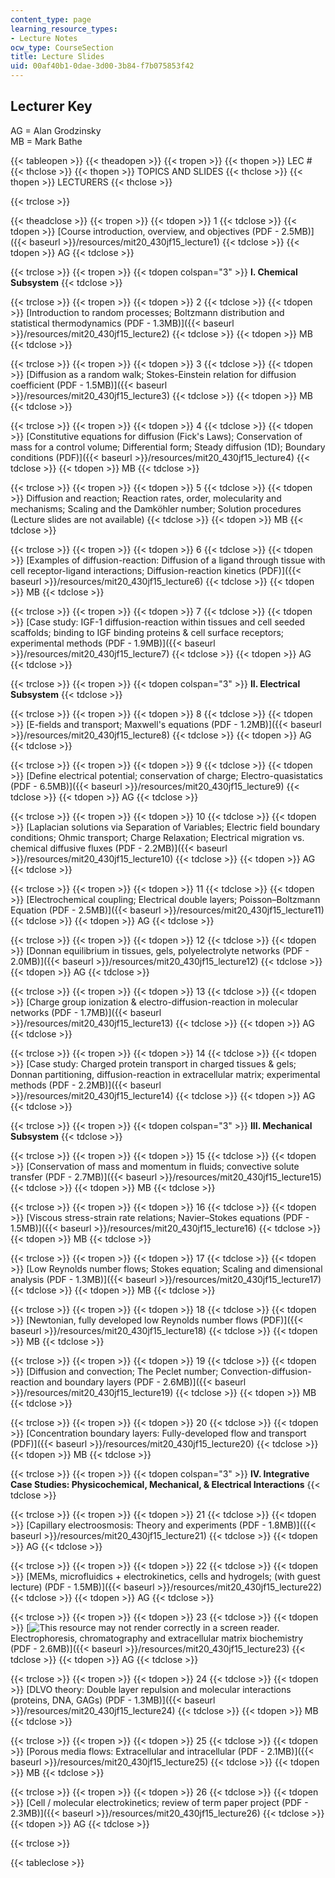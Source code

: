```yaml
---
content_type: page
learning_resource_types:
- Lecture Notes
ocw_type: CourseSection
title: Lecture Slides
uid: 00af40b1-0dae-3d00-3b84-f7b075853f42
---
```


Lecturer Key
------------

AG = Alan Grodzinsky  
MB = Mark Bathe

{{< tableopen >}}
{{< theadopen >}}
{{< tropen >}}
{{< thopen >}}
LEC #
{{< thclose >}}
{{< thopen >}}
TOPICS AND SLIDES
{{< thclose >}}
{{< thopen >}}
LECTURERS
{{< thclose >}}

{{< trclose >}}

{{< theadclose >}}
{{< tropen >}}
{{< tdopen >}}
1
{{< tdclose >}}
{{< tdopen >}}
[Course introduction, overview, and objectives (PDF - 2.5MB)]({{< baseurl >}}/resources/mit20_430jf15_lecture1)
{{< tdclose >}}
{{< tdopen >}}
AG
{{< tdclose >}}

{{< trclose >}}
{{< tropen >}}
{{< tdopen colspan="3" >}}
**I. Chemical Subsystem**
{{< tdclose >}}

{{< trclose >}}
{{< tropen >}}
{{< tdopen >}}
2
{{< tdclose >}}
{{< tdopen >}}
[Introduction to random processes; Boltzmann distribution and statistical thermodynamics (PDF - 1.3MB)]({{< baseurl >}}/resources/mit20_430jf15_lecture2)
{{< tdclose >}}
{{< tdopen >}}
MB
{{< tdclose >}}

{{< trclose >}}
{{< tropen >}}
{{< tdopen >}}
3
{{< tdclose >}}
{{< tdopen >}}
[Diffusion as a random walk; Stokes-Einstein relation for diffusion coefficient (PDF - 1.5MB)]({{< baseurl >}}/resources/mit20_430jf15_lecture3)
{{< tdclose >}}
{{< tdopen >}}
MB
{{< tdclose >}}

{{< trclose >}}
{{< tropen >}}
{{< tdopen >}}
4
{{< tdclose >}}
{{< tdopen >}}
[Constitutive equations for diffusion (Fick's Laws); Conservation of mass for a control volume; Differential form; Steady diffusion (1D); Boundary conditions (PDF)]({{< baseurl >}}/resources/mit20_430jf15_lecture4)
{{< tdclose >}}
{{< tdopen >}}
MB
{{< tdclose >}}

{{< trclose >}}
{{< tropen >}}
{{< tdopen >}}
5
{{< tdclose >}}
{{< tdopen >}}
Diffusion and reaction; Reaction rates, order, molecularity and mechanisms; Scaling and the Damköhler number; Solution procedures (Lecture slides are not available)
{{< tdclose >}}
{{< tdopen >}}
MB
{{< tdclose >}}

{{< trclose >}}
{{< tropen >}}
{{< tdopen >}}
6
{{< tdclose >}}
{{< tdopen >}}
[Examples of diffusion-reaction: Diffusion of a ligand through tissue with cell receptor-ligand interactions; Diffusion-reaction kinetics (PDF)]({{< baseurl >}}/resources/mit20_430jf15_lecture6)
{{< tdclose >}}
{{< tdopen >}}
MB
{{< tdclose >}}

{{< trclose >}}
{{< tropen >}}
{{< tdopen >}}
7
{{< tdclose >}}
{{< tdopen >}}
[Case study: IGF-1 diffusion-reaction within tissues and cell seeded scaffolds; binding to IGF binding proteins & cell surface receptors; experimental methods (PDF - 1.9MB)]({{< baseurl >}}/resources/mit20_430jf15_lecture7)
{{< tdclose >}}
{{< tdopen >}}
AG
{{< tdclose >}}

{{< trclose >}}
{{< tropen >}}
{{< tdopen colspan="3" >}}
**II. Electrical Subsystem**
{{< tdclose >}}

{{< trclose >}}
{{< tropen >}}
{{< tdopen >}}
8
{{< tdclose >}}
{{< tdopen >}}
[E-fields and transport; Maxwell's equations (PDF - 1.2MB)]({{< baseurl >}}/resources/mit20_430jf15_lecture8)
{{< tdclose >}}
{{< tdopen >}}
AG
{{< tdclose >}}

{{< trclose >}}
{{< tropen >}}
{{< tdopen >}}
9
{{< tdclose >}}
{{< tdopen >}}
[Define electrical potential; conservation of charge; Electro-quasistatics (PDF - 6.5MB)]({{< baseurl >}}/resources/mit20_430jf15_lecture9)
{{< tdclose >}}
{{< tdopen >}}
AG
{{< tdclose >}}

{{< trclose >}}
{{< tropen >}}
{{< tdopen >}}
10
{{< tdclose >}}
{{< tdopen >}}
[Laplacian solutions via Separation of Variables; Electric field boundary conditions; Ohmic transport; Charge Relaxation; Electrical migration vs. chemical diffusive fluxes (PDF - 2.2MB)]({{< baseurl >}}/resources/mit20_430jf15_lecture10)
{{< tdclose >}}
{{< tdopen >}}
AG
{{< tdclose >}}

{{< trclose >}}
{{< tropen >}}
{{< tdopen >}}
11
{{< tdclose >}}
{{< tdopen >}}
[Electrochemical coupling; Electrical double layers; Poisson–Boltzmann Equation (PDF - 2.5MB)]({{< baseurl >}}/resources/mit20_430jf15_lecture11)
{{< tdclose >}}
{{< tdopen >}}
AG
{{< tdclose >}}

{{< trclose >}}
{{< tropen >}}
{{< tdopen >}}
12
{{< tdclose >}}
{{< tdopen >}}
[Donnan equilibrium in tissues, gels, polyelectrolyte networks (PDF - 2.0MB)]({{< baseurl >}}/resources/mit20_430jf15_lecture12)
{{< tdclose >}}
{{< tdopen >}}
AG
{{< tdclose >}}

{{< trclose >}}
{{< tropen >}}
{{< tdopen >}}
13
{{< tdclose >}}
{{< tdopen >}}
[Charge group ionization & electro-diffusion-reaction in molecular networks (PDF - 1.7MB)]({{< baseurl >}}/resources/mit20_430jf15_lecture13)
{{< tdclose >}}
{{< tdopen >}}
AG
{{< tdclose >}}

{{< trclose >}}
{{< tropen >}}
{{< tdopen >}}
14
{{< tdclose >}}
{{< tdopen >}}
[Case study: Charged protein transport in charged tissues & gels; Donnan partitioning, diffusion-reaction in extracellular matrix; experimental methods (PDF - 2.2MB)]({{< baseurl >}}/resources/mit20_430jf15_lecture14)
{{< tdclose >}}
{{< tdopen >}}
AG
{{< tdclose >}}

{{< trclose >}}
{{< tropen >}}
{{< tdopen colspan="3" >}}
**III. Mechanical Subsystem**
{{< tdclose >}}

{{< trclose >}}
{{< tropen >}}
{{< tdopen >}}
15
{{< tdclose >}}
{{< tdopen >}}
[Conservation of mass and momentum in fluids; convective solute transfer (PDF - 2.7MB)]({{< baseurl >}}/resources/mit20_430jf15_lecture15)
{{< tdclose >}}
{{< tdopen >}}
MB
{{< tdclose >}}

{{< trclose >}}
{{< tropen >}}
{{< tdopen >}}
16
{{< tdclose >}}
{{< tdopen >}}
[Viscous stress-strain rate relations; Navier–Stokes equations (PDF - 1.5MB)]({{< baseurl >}}/resources/mit20_430jf15_lecture16)
{{< tdclose >}}
{{< tdopen >}}
MB
{{< tdclose >}}

{{< trclose >}}
{{< tropen >}}
{{< tdopen >}}
17
{{< tdclose >}}
{{< tdopen >}}
[Low Reynolds number flows; Stokes equation; Scaling and dimensional analysis (PDF - 1.3MB)]({{< baseurl >}}/resources/mit20_430jf15_lecture17)
{{< tdclose >}}
{{< tdopen >}}
MB
{{< tdclose >}}

{{< trclose >}}
{{< tropen >}}
{{< tdopen >}}
18
{{< tdclose >}}
{{< tdopen >}}
[Newtonian, fully developed low Reynolds number flows (PDF)]({{< baseurl >}}/resources/mit20_430jf15_lecture18)
{{< tdclose >}}
{{< tdopen >}}
MB
{{< tdclose >}}

{{< trclose >}}
{{< tropen >}}
{{< tdopen >}}
19
{{< tdclose >}}
{{< tdopen >}}
[Diffusion and convection; The Peclet number; Convection-diffusion-reaction and boundary layers (PDF - 2.6MB)]({{< baseurl >}}/resources/mit20_430jf15_lecture19)
{{< tdclose >}}
{{< tdopen >}}
MB
{{< tdclose >}}

{{< trclose >}}
{{< tropen >}}
{{< tdopen >}}
20
{{< tdclose >}}
{{< tdopen >}}
[Concentration boundary layers: Fully-developed flow and transport (PDF)]({{< baseurl >}}/resources/mit20_430jf15_lecture20)
{{< tdclose >}}
{{< tdopen >}}
MB
{{< tdclose >}}

{{< trclose >}}
{{< tropen >}}
{{< tdopen colspan="3" >}}
**IV. Integrative Case Studies: Physicochemical, Mechanical, & Electrical Interactions**
{{< tdclose >}}

{{< trclose >}}
{{< tropen >}}
{{< tdopen >}}
21
{{< tdclose >}}
{{< tdopen >}}
[Capillary electroosmosis: Theory and experiments (PDF - 1.8MB)]({{< baseurl >}}/resources/mit20_430jf15_lecture21)
{{< tdclose >}}
{{< tdopen >}}
AG
{{< tdclose >}}

{{< trclose >}}
{{< tropen >}}
{{< tdopen >}}
22
{{< tdclose >}}
{{< tdopen >}}
[MEMs, microfluidics + electrokinetics, cells and hydrogels; (with guest lecture) (PDF - 1.5MB)]({{< baseurl >}}/resources/mit20_430jf15_lecture22)
{{< tdclose >}}
{{< tdopen >}}
AG
{{< tdclose >}}

{{< trclose >}}
{{< tropen >}}
{{< tdopen >}}
23
{{< tdclose >}}
{{< tdopen >}}
[![This resource may not render correctly in a screen reader.](/images/inacessible.gif)Electrophoresis, chromatography and extracellular matrix biochemistry (PDF - 2.6MB)]({{< baseurl >}}/resources/mit20_430jf15_lecture23)
{{< tdclose >}}
{{< tdopen >}}
AG
{{< tdclose >}}

{{< trclose >}}
{{< tropen >}}
{{< tdopen >}}
24
{{< tdclose >}}
{{< tdopen >}}
[DLVO theory: Double layer repulsion and molecular interactions (proteins, DNA, GAGs) (PDF - 1.3MB)]({{< baseurl >}}/resources/mit20_430jf15_lecture24)
{{< tdclose >}}
{{< tdopen >}}
MB
{{< tdclose >}}

{{< trclose >}}
{{< tropen >}}
{{< tdopen >}}
25
{{< tdclose >}}
{{< tdopen >}}
[Porous media flows: Extracellular and intracellular (PDF - 2.1MB)]({{< baseurl >}}/resources/mit20_430jf15_lecture25)
{{< tdclose >}}
{{< tdopen >}}
MB
{{< tdclose >}}

{{< trclose >}}
{{< tropen >}}
{{< tdopen >}}
26
{{< tdclose >}}
{{< tdopen >}}
[Cell / molecular electrokinetics; review of term paper project (PDF - 2.3MB)]({{< baseurl >}}/resources/mit20_430jf15_lecture26)
{{< tdclose >}}
{{< tdopen >}}
AG
{{< tdclose >}}

{{< trclose >}}

{{< tableclose >}}